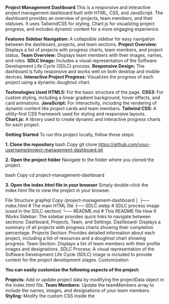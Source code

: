 **Project Management Dashboard**
This is a responsive and interactive project management dashboard built with HTML, CSS, and JavaScript. The dashboard provides an overview of projects, team members, and their statuses. It uses TailwindCSS for styling, Chart.js for visualizing project progress, and includes dynamic content for a more engaging experience.

**Features**
**Sidebar Navigation:** A collapsible sidebar for easy navigation between the dashboard, projects, and team sections.
**Project Overview:** Displays a list of projects with progress charts, team members, and project status.
**Team Overview:** Displays team members with their images, names, and roles.
**SDLC Image:** Includes a visual representation of the Software Development Life Cycle (SDLC) process.
**Responsive Design:** The dashboard is fully responsive and works well on both desktop and mobile devices.
**Interactive Project Progress:** Visualizes the progress of each project using a dynamic doughnut chart.

**Technologies Used**
**HTML5:** For the basic structure of the page.
**CSS3:** For custom styling, including a linear gradient background, hover effects, and card animations.
**JavaScript:** For interactivity, including the rendering of dynamic content like project cards and team members.
**Tailwind CSS:** A utility-first CSS framework used for styling and responsive layouts.
**Chart.js:** A library used to create dynamic and interactive progress charts for each project.

**Getting Started**
To run this project locally, follow these steps:

**1. Clone the repository**
bash
Copy
git clone https://github.com/your-username/project-management-dashboard.git

**2. Open the project folder**
Navigate to the folder where you cloned the project.

bash
Copy
cd project-management-dashboard

**3. Open the index.html file in your browser**
Simply double-click the index.html file to view the project in your browser.

File Structure
graphql
Copy
/project-management-dashboard
│
├── index.html               # The main HTML file
├── SDLC.webp                # SDLC process image (used in the SDLC section)
└── README.md                # This README file
How It Works
Sidebar: The sidebar provides quick links to navigate between sections: Dashboard, Projects, Team, and Settings.
Dashboard: Displays a summary of all projects with progress charts showing their completion percentage.
Projects Section: Provides detailed information about each project, including a list of resources and a doughnut chart showing progress.
Team Section: Displays a list of team members with their profile images and designations.
SDLC Process: A visual representation of the Software Development Life Cycle (SDLC) image is included to provide context for the project development stages.
Customization

**You can easily customize the following aspects of the project:**

**Projects:** Add or update project data by modifying the projectData object in the index.html file.
**Team Members:** Update the teamMembers array to include the names, images, and designations of your team members.
**Styling:** Modify the custom CSS inside the <style> tags to change the look and feel of the dashboard.

**Example**
Here’s how a project card looks:


**License**
This project is open-source and available under the MIT License.
